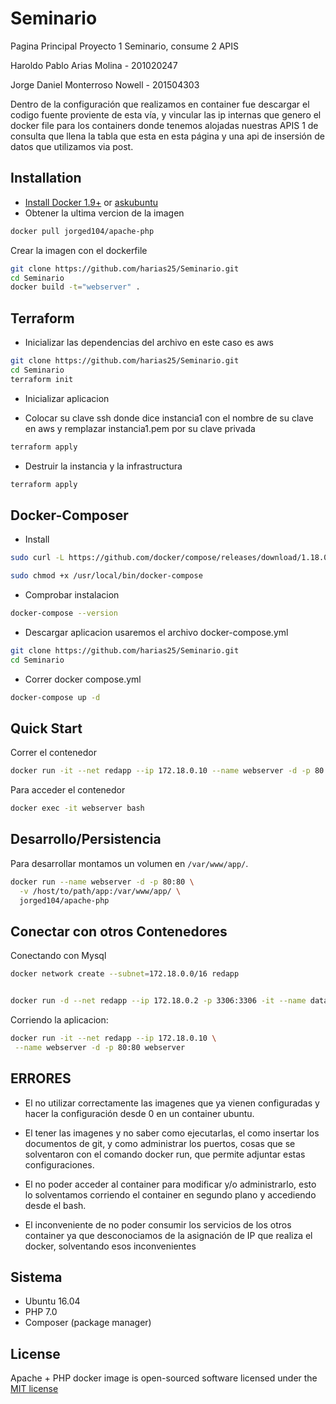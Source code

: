 # Seminario
Pagina Principal Proyecto 1 Seminario, consume 2 APIS

Haroldo Pablo Arias Molina - 201020247 

Jorge Daniel Monterroso Nowell - 201504303


Dentro de la configuración que realizamos en container fue descargar el codigo fuente proviente de esta vía, y vincular las ip internas que genero el docker file para los containers donde tenemos alojadas nuestras APIS 1 de consulta que llena la tabla que esta en esta página y una api de insersión de datos que utilizamos via post.

Installation
-------------------

 * [Install Docker 1.9+](https://docs.docker.com/installation/) or [askubuntu](http://askubuntu.com/a/473720)
 * Obtener la ultima vercion de la imagen
 
```bash
docker pull jorged104/apache-php
```
Crear la imagen con el dockerfile

```bash
git clone https://github.com/harias25/Seminario.git
cd Seminario
docker build -t="webserver" .
```

Terraform
-------------------
* Inicializar las dependencias del archivo en este caso es aws 

```bash
git clone https://github.com/harias25/Seminario.git
cd Seminario
terraform init
```
* Inicializar aplicacion 

- Colocar su clave ssh donde dice instancia1 con el nombre de su clave en aws y remplazar instancia1.pem por su clave privada
```bash
terraform apply
```

* Destruir la instancia y la infrastructura 

```bash
terraform apply
```

Docker-Composer
-------------------
 * Install 
 
 ```bash
sudo curl -L https://github.com/docker/compose/releases/download/1.18.0/docker-compose-`uname -s`-`uname -m` -o /usr/local/bin/docker-compose
```
```bash
sudo chmod +x /usr/local/bin/docker-compose
```
 * Comprobar instalacion 

```bash
docker-compose --version
```
* Descargar aplicacion usaremos el archivo docker-compose.yml
```bash
git clone https://github.com/harias25/Seminario.git
cd Seminario
```
* Correr docker compose.yml

```bash
docker-compose up -d
```


Quick Start
-------------------

Correr el contenedor

```bash
docker run -it --net redapp --ip 172.18.0.10 --name webserver -d -p 80:80 webserver
```

Para acceder el contenedor 

```bash
docker exec -it webserver bash
```

Desarrollo/Persistencia
-------------------

Para desarrollar montamos un volumen en  `/var/www/app/`.

```bash
docker run --name webserver -d -p 80:80 \
  -v /host/to/path/app:/var/www/app/ \
  jorged104/apache-php
```


Conectar con otros Contenedores
-------------------

Conectando con Mysql

```bash
docker network create --subnet=172.18.0.0/16 redapp


docker run -d --net redapp --ip 172.18.0.2 -p 3306:3306 -it --name database -e MYSQL_ROOT_PASSWORD=**** database --character-set-server=utf8mb4 
```

Corriendo la aplicacion:

```bash
docker run -it --net redapp --ip 172.18.0.10 \
 --name webserver -d -p 80:80 webserver
```




ERRORES
-------------------
* El no utilizar correctamente las imagenes que ya vienen configuradas y hacer la configuración desde 0 en un container ubuntu. 

* El tener las imagenes y no saber como ejecutarlas, el como insertar los documentos de git, y como administrar los puertos, cosas que se solventaron con el comando docker run, que permite adjuntar estas configuraciones.

* El no poder acceder al container para modificar y/o administrarlo, esto lo solventamos corriendo el container en segundo plano y accediendo desde el bash.

* El inconveniente de no poder consumir los servicios de los otros container ya que desconociamos de la asignación de IP que realiza el docker, solventando esos inconvenientes 

Sistema
-------------------
 * Ubuntu 16.04
 * PHP  7.0
 * Composer (package manager)


License
-------------------

Apache + PHP docker image is open-sourced software licensed under the [MIT license](http://opensource.org/licenses/MIT)
